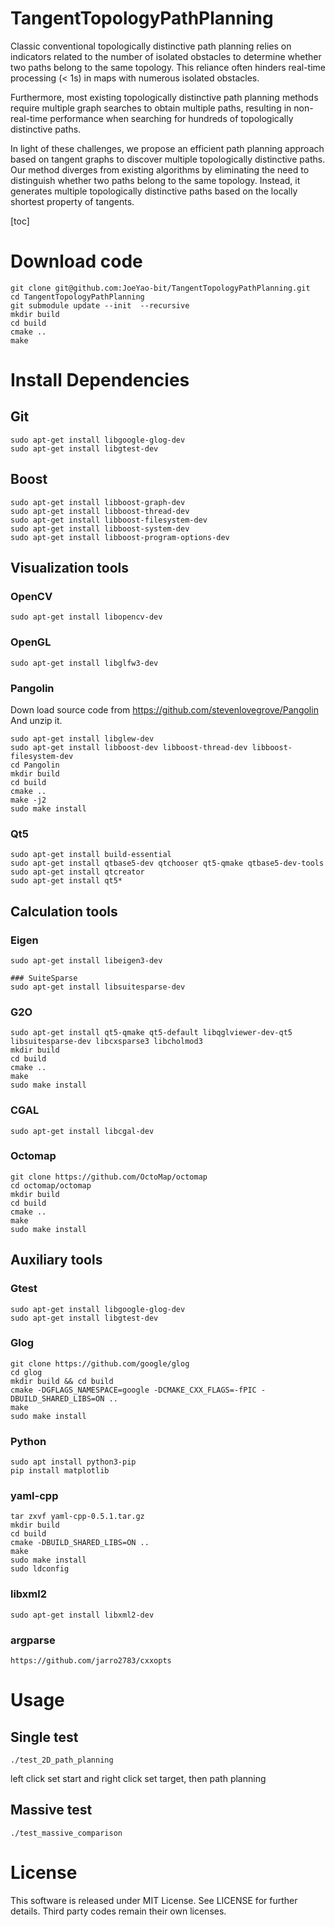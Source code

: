 # TangentTopologyPathPlanning

Classic conventional topologically distinctive path planning relies on indicators related to the number of isolated obstacles to determine whether two paths belong to the same topology. This reliance often hinders real-time processing (< 1s) in maps with numerous isolated obstacles. 

Furthermore, most existing topologically distinctive path planning methods require multiple graph searches to obtain multiple paths, resulting in non-real-time performance when searching for hundreds of topologically distinctive paths. 

In light of these challenges, we propose an efficient path planning approach based on tangent graphs to discover multiple topologically distinctive paths. Our method diverges from existing algorithms by eliminating the need to distinguish whether two paths belong to the same topology. Instead, it generates multiple topologically distinctive paths based on the locally shortest property of tangents.

[toc]

# Download code
```
git clone git@github.com:JoeYao-bit/TangentTopologyPathPlanning.git
cd TangentTopologyPathPlanning
git submodule update --init  --recursive
mkdir build
cd build
cmake ..
make
```


# Install Dependencies

## Git
```
sudo apt-get install libgoogle-glog-dev
sudo apt-get install libgtest-dev
```

## Boost
```
sudo apt-get install libboost-graph-dev
sudo apt-get install libboost-thread-dev
sudo apt-get install libboost-filesystem-dev
sudo apt-get install libboost-system-dev
sudo apt-get install libboost-program-options-dev
```

## Visualization tools

### OpenCV
```
sudo apt-get install libopencv-dev
```

### OpenGL
```
sudo apt-get install libglfw3-dev
```

### Pangolin 
Down load source code from https://github.com/stevenlovegrove/Pangolin
And unzip it.
```
sudo apt-get install libglew-dev
sudo apt-get install libboost-dev libboost-thread-dev libboost-filesystem-dev
cd Pangolin
mkdir build
cd build
cmake ..
make -j2
sudo make install
```

### Qt5
```
sudo apt-get install build-essential
sudo apt-get install qtbase5-dev qtchooser qt5-qmake qtbase5-dev-tools
sudo apt-get install qtcreator
sudo apt-get install qt5*
```

## Calculation tools

### Eigen
```
sudo apt-get install libeigen3-dev

### SuiteSparse
sudo apt-get install libsuitesparse-dev
```

### G2O
```
sudo apt-get install qt5-qmake qt5-default libqglviewer-dev-qt5 libsuitesparse-dev libcxsparse3 libcholmod3
mkdir build
cd build
cmake ..
make
sudo make install
```

### CGAL
```
sudo apt-get install libcgal-dev
```

### Octomap
```
git clone https://github.com/OctoMap/octomap
cd octomap/octomap
mkdir build
cd build
cmake ..
make
sudo make install
```

##  Auxiliary tools

### Gtest
```
sudo apt-get install libgoogle-glog-dev
sudo apt-get install libgtest-dev
```

### Glog
```
git clone https://github.com/google/glog
cd glog
mkdir build && cd build
cmake -DGFLAGS_NAMESPACE=google -DCMAKE_CXX_FLAGS=-fPIC -DBUILD_SHARED_LIBS=ON ..
make
sudo make install
```

### Python
```
sudo apt install python3-pip
pip install matplotlib
```

### yaml-cpp
```
tar zxvf yaml-cpp-0.5.1.tar.gz
mkdir build
cd build
cmake -DBUILD_SHARED_LIBS=ON ..
make
sudo make install
sudo ldconfig
```

### libxml2
```
sudo apt-get install libxml2-dev
```

### argparse
```
https://github.com/jarro2783/cxxopts
```

# Usage

## Single test

```
./test_2D_path_planning
```
left click set start and right click set target, then path planning

## Massive test
```
./test_massive_comparison
```

# License
This software is released under MIT License. See LICENSE for further details.
Third party codes remain their own licenses.
